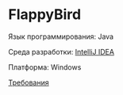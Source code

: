 # FlappyBird

Язык программирования: Java

Среда разработки: [IntelliJ IDEA](https://www.jetbrains.com/idea/)

Платформа: Windows

[Требования](https://github.com/FLAPJVCK/FlappyBird/blob/master/%D0%94%D0%BE%D0%BA%D1%83%D0%BC%D0%B5%D0%BD%D1%82%D1%8B/README.md) 
